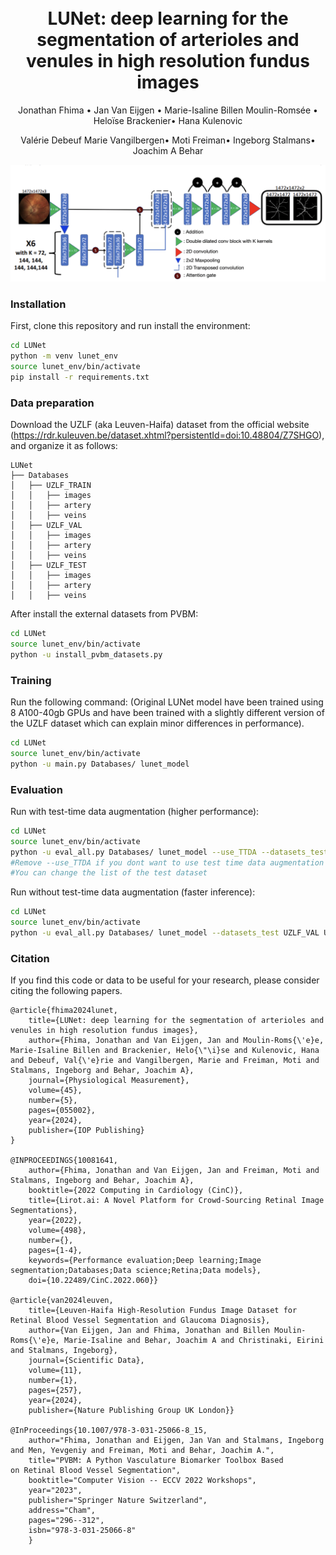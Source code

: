 
<h1 align="center">
  <br>
LUNet: deep learning for the segmentation of arterioles and venules in high resolution fundus images  <br>
</h1>
<p align="center">
  <a>Jonathan Fhima</a> •
  <a>Jan Van Eijgen</a> •
  <a>Marie-Isaline Billen Moulin-Romsée</a> •
  <a>Heloïse Brackenier</a>•
  <a>Hana Kulenovic</a> 

  <p align="center">
  <a>Valérie Debeuf</a> 
  <a>Marie Vangilbergen</a>•
  <a>Moti Freiman</a>•
  <a>Ingeborg Stalmans</a>•
  <a>Joachim A Behar</a>
</p>

![Alt Text](figures/lunet.png)

### Installation

First, clone this repository and run install the environment:
```bash
cd LUNet
python -m venv lunet_env
source lunet_env/bin/activate
pip install -r requirements.txt
```

### Data preparation
Download the UZLF (aka Leuven-Haifa) dataset from the official website (https://rdr.kuleuven.be/dataset.xhtml?persistentId=doi:10.48804/Z7SHGO), and organize it as follows:
   
    LUNet
    ├── Databases
    │   ├── UZLF_TRAIN
    │   │   ├── images
    │   │   ├── artery
    │   │   ├── veins
    │   ├── UZLF_VAL
    │   │   ├── images
    │   │   ├── artery
    │   │   ├── veins
    │   ├── UZLF_TEST
    │   │   ├── images
    │   │   ├── artery
    │   │   ├── veins

After install the external datasets from PVBM:
```bash
cd LUNet
source lunet_env/bin/activate
python -u install_pvbm_datasets.py
```

### Training

Run the following command:
(Original LUNet model have been trained using 8 A100-40gb GPUs and have been trained with a slightly different version of the UZLF dataset which can explain minor differences in performance).
```bash
cd LUNet
source lunet_env/bin/activate
python -u main.py Databases/ lunet_model
```

### Evaluation
Run with test-time data augmentation (higher performance):
```bash
cd LUNet
source lunet_env/bin/activate
python -u eval_all.py Databases/ lunet_model --use_TTDA --datasets_test UZLF_VAL UZLF_TEST CropHRF INSPIRE
#Remove --use_TTDA if you dont want to use test time data augmentation during inference
#You can change the list of the test dataset
```

Run without test-time data augmentation (faster inference):
```bash
cd LUNet
source lunet_env/bin/activate
python -u eval_all.py Databases/ lunet_model --datasets_test UZLF_VAL UZLF_TEST CropHRF INSPIRE
```

### Citation
If you find this code or data to be useful for your research, please consider citing the following papers.
    
    @article{fhima2024lunet,
        title={LUNet: deep learning for the segmentation of arterioles and venules in high resolution fundus images},
        author={Fhima, Jonathan and Van Eijgen, Jan and Moulin-Roms{\'e}e, Marie-Isaline Billen and Brackenier, Helo{\"\i}se and Kulenovic, Hana and Debeuf, Val{\'e}rie and Vangilbergen, Marie and Freiman, Moti and Stalmans, Ingeborg and Behar, Joachim A},
        journal={Physiological Measurement},
        volume={45},
        number={5},
        pages={055002},
        year={2024},
        publisher={IOP Publishing}
    }

    @INPROCEEDINGS{10081641,
        author={Fhima, Jonathan and Van Eijgen, Jan and Freiman, Moti and Stalmans, Ingeborg and Behar, Joachim A},
        booktitle={2022 Computing in Cardiology (CinC)}, 
        title={Lirot.ai: A Novel Platform for Crowd-Sourcing Retinal Image Segmentations}, 
        year={2022},
        volume={498},
        number={},
        pages={1-4},
        keywords={Performance evaluation;Deep learning;Image segmentation;Databases;Data science;Retina;Data models},
        doi={10.22489/CinC.2022.060}}

    @article{van2024leuven,
        title={Leuven-Haifa High-Resolution Fundus Image Dataset for Retinal Blood Vessel Segmentation and Glaucoma Diagnosis},
        author={Van Eijgen, Jan and Fhima, Jonathan and Billen Moulin-Roms{\'e}e, Marie-Isaline and Behar, Joachim A and Christinaki, Eirini and Stalmans, Ingeborg},
        journal={Scientific Data},
        volume={11},
        number={1},
        pages={257},
        year={2024},
        publisher={Nature Publishing Group UK London}}

    @InProceedings{10.1007/978-3-031-25066-8_15,
        author="Fhima, Jonathan and Eijgen, Jan Van and Stalmans, Ingeborg and Men, Yevgeniy and Freiman, Moti and Behar, Joachim A.",
        title="PVBM: A Python Vasculature Biomarker Toolbox Based on Retinal Blood Vessel Segmentation",
        booktitle="Computer Vision -- ECCV 2022 Workshops",
        year="2023",
        publisher="Springer Nature Switzerland",
        address="Cham",
        pages="296--312",
        isbn="978-3-031-25066-8"
        }



    
